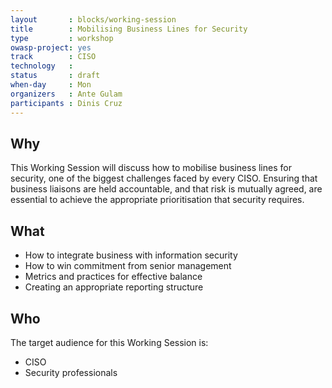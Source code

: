 ```yaml
---
layout       : blocks/working-session
title        : Mobilising Business Lines for Security
type         : workshop
owasp-project: yes
track        : CISO
technology   :
status       : draft
when-day     : Mon
organizers   : Ante Gulam
participants : Dinis Cruz
---
```


## Why

This Working Session will discuss how to mobilise business lines for security, one of the biggest challenges faced by every CISO. Ensuring that business liaisons are held accountable, and that risk is mutually agreed, are essential to achieve the appropriate prioritisation that security requires. 

## What

- How to integrate business with information security
- How to win commitment from senior management 
- Metrics and practices for effective balance
- Creating an appropriate reporting structure

## Who

The target audience for this Working Session is:

- CISO
- Security professionals
